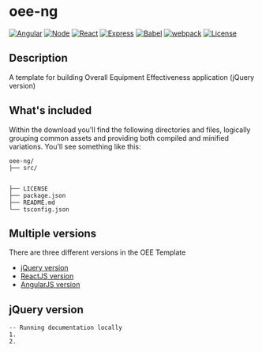 # oee-ng

[![Angular](https://img.shields.io/badge/Angular-5.2.0-red.svg)](https://angular.io//)
[![Node](https://img.shields.io/badge/Node.js-8.7.0-brightgreen.svg)](https://nodejs.org/)
[![React](https://img.shields.io/badge/React.js-16.4.0-blue.svg)](https://reactjs.org/)
[![Express](https://img.shields.io/badge/Express.js-4.16.3-blue.svg)](https://expressjs.com)
[![Babel](https://img.shields.io/badge/Babel.js-ES2015-yellow.svg)](https://babeljs.io)
[![webpack](https://img.shields.io/badge/webpack.js-4.12.0-blue.svg)](https://webpack.js.org/)
[![License](http://img.shields.io/:license-mit-blue.svg)](http://opensource.org/licenses/MIT)

## Description

A template for building Overall Equipment Effectiveness application (jQuery version)

## What's included

Within the download you'll find the following directories and files, logically grouping common assets and providing both compiled and minified variations. You'll see something like this:

```
oee-ng/
├── src/


├── LICENSE
├── package.json
├── README.md
└── tsconfig.json
```

## Multiple versions
There are three different versions in the OEE Template
- [jQuery version](https://github.com/seanwu99/oee-jq)
- [ReactJS version](https://github.com/seanwu99/oee-at)
- [AngularJS version](https://github.com/seanwu99/oee-ng)

jQuery version
--------
    -- Running documentation locally
    1.
    2.
    


